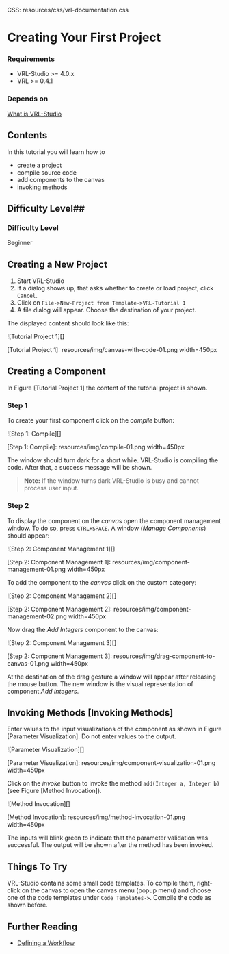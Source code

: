 CSS:	resources/css/vrl-documentation.css

# Creating Your First Project #

### Requirements ###

- VRL-Studio >= 4.0.x
- VRL >= 0.4.1

### Depends on ###

[What is VRL-Studio](what-is-vrl-studio.html)

## Contents ##

In this tutorial you will learn how to

- create a project
- compile source code
- add components to the canvas
- invoking methods

## Difficulty Level##

### Difficulty Level ###

Beginner

## Creating a New Project ##

1. Start VRL-Studio
2. If a dialog shows up, that asks whether to create or load project, click `Cancel`.
3. Click on `File->New-Project from Template->VRL-Tutorial 1`
4. A file dialog will appear. Choose the destination of your project.

The displayed content should look like this:

![Tutorial Project 1][]

[Tutorial Project 1]: resources/img/canvas-with-code-01.png width=450px


## Creating a Component ##

In Figure [Tutorial Project 1] the content of the tutorial project is shown. <!--For an overview of the user interface of VRL-Studio see **${USER_INTERFACE}**.-->

### Step 1 ###

To create your first component click on the *compile* button: 

![Step 1: Compile][]

[Step 1: Compile]: resources/img/compile-01.png width=450px

The window should turn dark for a short while. VRL-Studio is compiling the code. After that, a success message will be shown.

> **Note:** If the window turns dark VRL-Studio is busy and cannot process user input. 
 
### Step 2 ###

To display the component on the *canvas* open the component management window. To do so, press `CTRL+SPACE`.  A window (*Manage Components*) should appear:

![Step 2: Component Management 1][]

[Step 2: Component Management 1]: resources/img/component-management-01.png width=450px

To add the component to the *canvas* click on the custom category:

![Step 2: Component Management 2][]

[Step 2: Component Management 2]: resources/img/component-management-02.png width=450px

Now drag the *Add Integers* component to the canvas:

![Step 2: Component Management 3][]

[Step 2: Component Management 3]: resources/img/drag-component-to-canvas-01.png width=450px

At the destination of the drag gesture a window will appear after releasing the mouse button. The new window is the visual representation of component *Add Integers*.

<!--## Understanding the Visualization ##

If you are not interested in programming with VRL-Studio, skip this section and continue with [Invoking Methods].

First, recall the source code:
	
	@ComponentInfo(name="Add Integers", category="Custom")
	class AddIntegers implements Serializable {

    	private static final long serialVersionUID=1;

    	public Integer add(Integer a, Integer b){
        	return a+b;
    	}
	}

The first line `@ComponentInfo(name="Add Integers", category="Custom")` defines the component. Each component has at least a name and a category and optionally a component description. In the *Component Management Window*  each component is identified by its category and name. Component descriptions are accessible via *tooltips*.

After the component info the component class is defined. A component that shall be visualized must implement the `Serializable` interface and define a `serialVersionUID`.

It contains one method `add()` that takes two integer values `a` and `b` and returns the result of `a+b`.-->

## Invoking Methods [Invoking Methods] ##

Enter values to the input visualizations of the component as shown in Figure [Parameter Visualization]. Do not enter values to the output.

![Parameter Visualization][]

[Parameter Visualization]: resources/img/component-visualization-01.png width=450px

Click on the *invoke* button to invoke the method `add(Integer a, Integer b)` (see Figure [Method Invocation]).

![Method Invocation][]

[Method Invocation]: resources/img/method-invocation-01.png width=450px

The inputs will blink green to indicate that the parameter validation was successful. The output will be shown after the method has been invoked.

## Things To Try ##

VRL-Studio contains some small code templates. To compile them, right-click on the canvas to open the canvas menu (popup menu) and choose one of the code templates under `Code Templates->`. Compile the code as shown before.

## Further Reading ##

- [Defining a Workflow](defining-a-workflow.html)



